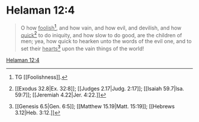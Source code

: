 # Helaman 12:4

> O how <u>foolish</u>[^a], and how vain, and how evil, and devilish, and how <u>quick</u>[^b] to do iniquity, and how slow to do good, are the children of men; yea, how quick to hearken unto the words of the evil one, and to set their <u>hearts</u>[^c] upon the vain things of the world!

[Helaman 12:4](https://www.churchofjesuschrist.org/study/scriptures/bofm/hel/12?lang=eng&id=p4#p4)


[^a]: TG [[Foolishness]].
[^b]: [[Exodus 32.8|Ex. 32:8]]; [[Judges 2.17|Judg. 2:17]]; [[Isaiah 59.7|Isa. 59:7]]; [[Jeremiah 4.22|Jer. 4:22.]]
[^c]: [[Genesis 6.5|Gen. 6:5]]; [[Matthew 15.19|Matt. 15:19]]; [[Hebrews 3.12|Heb. 3:12.]]
